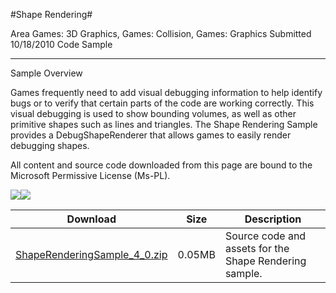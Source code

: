 #Shape Rendering#

Area
Games: 3D Graphics, Games: Collision, Games: Graphics
Submitted
10/18/2010
Code Sample

---

Sample Overview

Games frequently need to add visual debugging information to help identify bugs or to verify that certain parts of the code are working correctly. This visual debugging is used to show bounding volumes, as well as other primitive shapes such as lines and triangles. The Shape Rendering Sample provides a DebugShapeRenderer that allows games to easily render debugging shapes.


All content and source code downloaded from this page are bound to the Microsoft Permissive License (Ms-PL).

![](https://github.com/kniEngine/XNAGameStudio/blob/master/Images/ShapeRendering1.png)![](https://github.com/kniEngine/XNAGameStudio/blob/master/Images/ShapeRendering2.png)

 

 
Download | Size | Description
---|---|---|
[ShapeRenderingSample_4_0.zip](https://github.com/kniEngine/XNAGameStudio/blob/master/Samples/ShapeRenderingSample_4_0.zip?raw=true) | 0.05MB | Source code and assets for the Shape Rendering sample. 